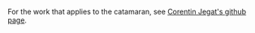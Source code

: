 For the work that applies to the catamaran, see [Corentin Jegat's github page](https://github.com/corentin-j/WRSC_plymouth_JEGAT).
